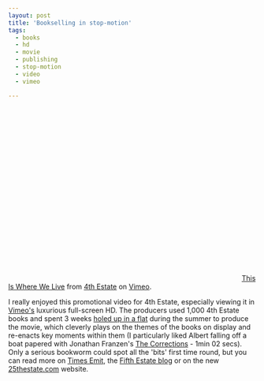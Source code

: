 ```yaml
---
layout: post
title: 'Bookselling in stop-motion'
tags:
  - books
  - hd
  - movie
  - publishing
  - stop-motion
  - video
  - vimeo

---
```


<object classid="clsid:d27cdb6e-ae6d-11cf-96b8-444553540000" width="470" height="353" codebase="http://download.macromedia.com/pub/shockwave/cabs/flash/swflash.cab#version=6,0,40,0"><param name="allowfullscreen" value="true" /><param name="allowscriptaccess" value="always" /><param name="src" value="http://vimeo.com/moogaloop.swf?clip_id=2295261&amp;server=vimeo.com&amp;show_title=1&amp;show_byline=1&amp;show_portrait=0&amp;color=00ADEF&amp;fullscreen=1" /><embed type="application/x-shockwave-flash" width="470" height="353" src="http://vimeo.com/moogaloop.swf?clip_id=2295261&amp;server=vimeo.com&amp;show_title=1&amp;show_byline=1&amp;show_portrait=0&amp;color=00ADEF&amp;fullscreen=1" allowscriptaccess="always" allowfullscreen="true"></embed></object>
<a href="http://vimeo.com/2295261">This Is Where We Live</a> from <a href="http://vimeo.com/wherewelive">4th Estate</a> on <a href="http://vimeo.com">Vimeo</a>.

I really enjoyed this promotional video for 4th Estate, especially viewing it in <a href="http://vimeo.com">Vimeo's</a> luxurious full-screen HD. The producers used 1,000 4th Estate books and spent 3 weeks <a href="http://aptstudio.com/timesemit/2008/09/10/production-stills-funnest/">holed up in a flat</a> during the summer to produce the movie, which cleverly plays on the themes of the books on display and re-enacts key moments within them (I particularly liked Albert falling off a boat papered with Jonathan Franzen's <a href="http://www.amazon.com/Corrections-Novel-Jonathan-Franzen/dp/0312421273">The Corrections</a> - 1min 02 secs). Only a serious bookworm could spot all the 'bits' first time round, but you can read more on <a href="http://aptstudio.com/timesemit/2008/12/01/25th-estate-this-is-where-we-live/">Times Emit</a>, the <a href="http://www.fifthestate.co.uk/">Fifth Estate blog</a> or on the new <a href="http://www.25thestate.com/">25thestate.com</a> website.
